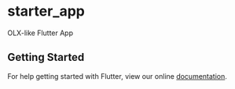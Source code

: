 # starter_app

OLX-like Flutter App


## Getting Started

For help getting started with Flutter, view our online
[documentation](https://flutter.io/).
